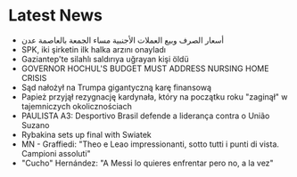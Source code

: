 # Latest News
-  أسعار الصرف وبيع العملات الأجنبية مساء الجمعة بالعاصمة عدن
-  SPK, iki şirketin ilk halka arzını onayladı
-  Gaziantep'te silahlı saldırıya uğrayan kişi öldü
-  GOVERNOR HOCHUL'S BUDGET MUST ADDRESS NURSING HOME CRISIS
-  Sąd nałożył na Trumpa gigantyczną karę finansową
-  Papież przyjął rezygnację kardynała, który na początku roku "zaginął" w tajemniczych okolicznościach
-  PAULISTA A3: Desportivo Brasil defende a liderança contra o União Suzano
-  Rybakina sets up final with Swiatek
-  MN - Graffiedi: "Theo e Leao impressionanti, sotto tutti i punti di vista. Campioni assoluti"
-  "Cucho" Hernández: "A Messi lo quieres enfrentar pero no, a la vez"
